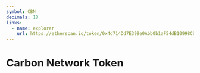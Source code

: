 ```yaml
---
symbol: CBN
decimals: 18
links:
  - name: explorer
    url: https://etherscan.io/token/0x4d714Dd7E399e0Abb0b1aF54dB10998Cb239996E
---
```


# Carbon Network Token

